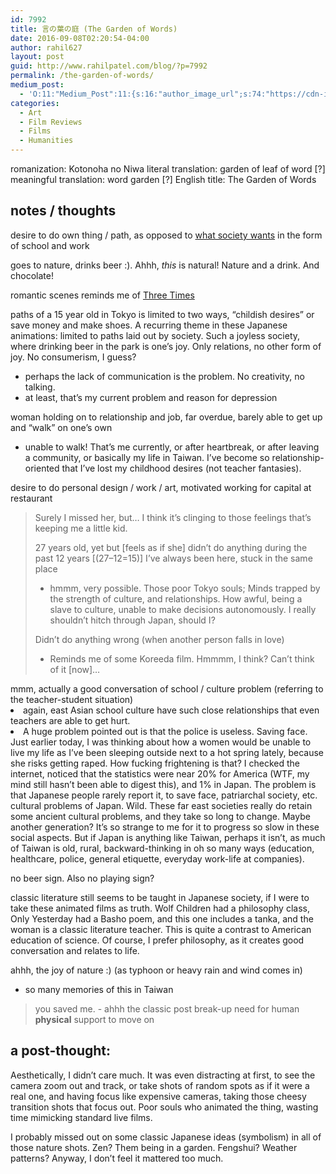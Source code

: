 ```yaml
---
id: 7992
title: 言の葉の庭 (The Garden of Words)
date: 2016-09-08T02:20:54-04:00
author: rahil627
layout: post
guid: http://www.rahilpatel.com/blog/?p=7992
permalink: /the-garden-of-words/
medium_post:
  - 'O:11:"Medium_Post":11:{s:16:"author_image_url";s:74:"https://cdn-images-1.medium.com/fit/c/200/200/1*dmbNkD5D-u45r44go_cf0g.png";s:10:"author_url";s:28:"https://medium.com/@rahil627";s:11:"byline_name";N;s:12:"byline_email";N;s:10:"cross_link";s:2:"no";s:2:"id";s:10:"33867dc08a";s:21:"follower_notification";s:3:"yes";s:7:"license";s:19:"all-rights-reserved";s:14:"publication_id";s:12:"7a04709b0155";s:6:"status";s:6:"public";s:3:"url";s:105:"https://medium.com/@rahil627/%E8%A8%80%E3%81%AE%E8%91%89%E3%81%AE%E5%BA%AD-the-garden-of-words-33867dc08a";}'
categories:
  - Art
  - Film Reviews
  - Films
  - Humanities
---
```

romanization: Kotonoha no Niwa
literal translation: garden of leaf of word [?]
meaningful translation: word garden [?]
English title: The Garden of Words

<h2>notes / thoughts</h2>
desire to do own thing / path, as opposed to <a href="http://www.rahilpatel.com/blog/creativity-what-society-needs-and-what-society-wants">what society wants</a> in the form of school and work

goes to nature, drinks beer :). Ahhh, <em>this</em> is natural! Nature and a drink. And chocolate!

romantic scenes reminds me of <a href="https://en.wikipedia.org/wiki/Three_Times">Three Times</a>

paths of a 15 year old in Tokyo is limited to two ways, “childish desires” or save money and make shoes. A recurring theme in these Japanese animations: limited to paths laid out by society. Such a joyless society, where drinking beer in the park is one’s joy. Only relations, no other form of joy. No consumerism, I guess?
- perhaps the lack of communication is the problem. No creativity, no talking.
- at least, that’s my current problem and reason for depression

woman holding on to relationship and job, far overdue, barely able to get up and “walk” on one’s own
- unable to walk! That’s me currently, or after heartbreak, or after leaving a community, or basically my life in Taiwan. I’ve become so relationship-oriented that I’ve lost my childhood desires (not teacher fantasies).

desire to do personal design / work / art, motivated working for capital at restaurant
<blockquote>Surely I missed her, but…
I think it’s clinging to those feelings that’s keeping me a little kid.

27 years old, yet but [feels as if she] didn’t do anything during the past 12 years [(27–12=15)]
I’ve always been here, stuck in the same place
- hmmm, very possible. Those poor Tokyo souls; Minds trapped by the strength of culture, and relationships. How awful, being a slave to culture, unable to make decisions autonomously. I really shouldn’t hitch through Japan, should I?

Didn’t do anything wrong (when another person falls in love)
- Reminds me of some Koreeda film. Hmmmm, I think? Can’t think of it [now]…</blockquote>
mmm, actually a good conversation of school / culture problem (referring to the teacher-student situation)
- again, east Asian school culture have such close relationships that even teachers are able to get hurt.
- A huge problem pointed out is that the police is useless. Saving face. Just earlier today, I was thinking about how a women would be unable to live my life as I’ve been sleeping outside next to a hot spring lately, because she risks getting raped. How fucking frightening is that? I checked the internet, noticed that the statistics were near 20% for America (WTF, my mind still hasn’t been able to digest this), and 1% in Japan. The problem is that Japanese people rarely report it, to save face, patriarchal society, etc. cultural problems of Japan. Wild. These far east societies really do retain some ancient cultural problems, and they take so long to change. Maybe another generation? It’s so strange to me for it to progress so slow in these social aspects. But if Japan is anything like Taiwan, perhaps it isn’t, as much of Taiwan is old, rural, backward-thinking in oh so many ways (education, healthcare, police, general etiquette, everyday work-life at companies).

no beer sign. Also no playing sign?

classic literature still seems to be taught in Japanese society, if I were to take these animated films as truth. Wolf Children had a philosophy class, Only Yesterday had a Basho poem, and this one includes a tanka, and the woman is a classic literature teacher. This is quite a contrast to American education of science. Of course, I prefer philosophy, as it creates good conversation and relates to life.

ahhh, the joy of nature :) (as typhoon or heavy rain and wind comes in)
- so many memories of this in Taiwan
<blockquote>you saved me.
- ahhh the classic post break-up need for human <strong>physical</strong> support to move on</blockquote>

<h2>a post-thought:</h2>
Aesthetically, I didn’t care much. It was even distracting at first, to see the camera zoom out and track, or take shots of random spots as if it were a real one, and having focus like expensive cameras, taking those cheesy transition shots that focus out. Poor souls who animated the thing, wasting time mimicking standard live films.

I probably missed out on some classic Japanese ideas (symbolism) in all of those nature shots. Zen? Them being in a garden. Fengshui? Weather patterns? Anyway, I don’t feel it mattered too much.